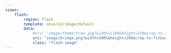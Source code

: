 ```yaml
---
views:
    flash:
        region: flash
        template: anax/v2/image/default
        data:
            #src: "image/theme/tree.jpg?width=1100&height=150&crop-to-fit&area=0,0,30,0"
            src: "image/bridge.png?width=100%&height=200&crop-to-fit&area=50,0,0,0"
            class: "flash-image"
---
```

